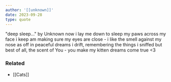 ```yaml
---
author: '[[unknown]]'
date: 2023-09-28
type: quote
---
```




"deep sleep..." by Unknown
now i lay me down to sleep
my paws across my face i keep
am making sure my eyes are close - 
i like the smell against my nose
as off in peaceful dreams i drift, 
remembering the things i sniffed
but best of all, the scent of You - 
you make my kitten dreams
come true <3

### Related 
- [[Cats]]


